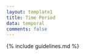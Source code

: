 ```yaml
---
layout: template1
title: Time Period
data: temporal
comments: false
---
```


{% include guidelines.md %}
